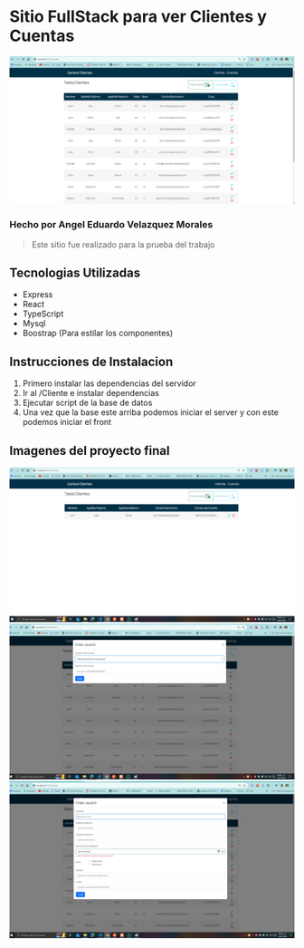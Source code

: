 # Sitio FullStack para ver Clientes  y Cuentas

![imagen de un sitio web](/images/cuentas.png)

### Hecho por Angel Eduardo Velazquez Morales

> Este sitio fue realizado para la prueba del trabajo

## Tecnologias Utilizadas

* Express
* React
* TypeScript
* Mysql
* Boostrap (Para estilar los componentes)

## Instrucciones de Instalacion

1.  Primero instalar las dependencias del servidor
2.  Ir al /Cliente e instalar dependencias
3.  Ejecutar script de la base de datos
4.  Una vez que la base este arriba podemos iniciar el server y con este podemos iniciar el front

## Imagenes del proyecto final

![Descripción de la imagen](/images/clientes.png)
![Descripción de la imagen](/images/newcuenta.png)
![Descripción de la imagen](/images/usuario.png)